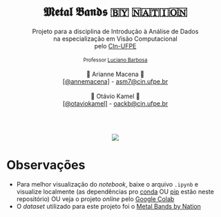 <br />
<div align="center">
  <h1>𝕸𝖊𝖙𝖆𝖑 𝕭𝖆𝖓𝖉𝖘 🇧​​​​​🇾​​​​​ 🇳​​​​​🇦​​​​​🇹​​​​​🇮​​​​​🇴​​​​​🇳​​​​​</h1>
  Projeto para a disciplina de Introdução à Análise de Dados<br /> na especialização em Visão Computacional<br />pelo <a href="https://cin.ufpe.br/">CIn-UFPE</a><br /><br />
  <small>Professor <a target="_blank" href="https://github.com/ProfLuciano">Luciano Barbosa</a></small><br /><br />
  🤘 Arianne Macena 🤘<br /><a href="https://github.com/annemacena">[@annemacena]</a> - <a href="mailto:asm7@cin.ufpe.br">asm7@cin.ufpe.br</a> <br /><br />
  🤘 Otávio Kamel 🤘<br /><a href="https://github.com/otaviokamel">[@otaviokamel]</a> - <a href="mailto:oackb@cin.ufpe.br">oackb@cin.ufpe.br</a>
</div>

<br /><br />
<p align="center">
    <img src="https://media.giphy.com/media/XcLpNX8NFvhAc/giphy.gif">
</p>

<h1></h1>

# Observações

- Para melhor visualização do _notebook_, baixe o arquivo `.ipynb` e visualize localmente (as dependências pro [conda](https://github.com/otaviokamel/projeto_introducao_analise_de_dados/blob/main/requirements_conda.txt) OU [pip](https://github.com/otaviokamel/projeto_introducao_analise_de_dados/blob/main/requirements_pip.txt) estão neste repositório) OU veja o projeto _online_ pelo [Google Colab](https://colab.research.google.com/drive/123OunGaQaxAUq4PPm0ArWlbsIdW7bFgk?usp=sharing)
- O _dataset_ utilizado para este projeto foi o [Metal Bands by Nation](https://www.kaggle.com/mrpantherson/metal-by-nation)

